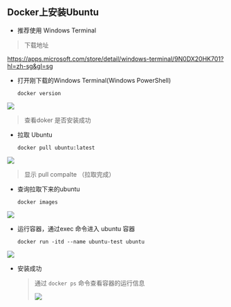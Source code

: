 ## Docker上安装Ubuntu

+ 推荐使用 Windows Terminal

> 下载地址

https://apps.microsoft.com/store/detail/windows-terminal/9N0DX20HK701?hl=zh-sg&gl=sg

+ 打开刚下载的Windows Terminal(Windows PowerShell)

  `docker version`

![](E:\LearnSpace\FullStack\Docker环境\Docker上安装ubuntu\u1.png)

> 查看doker 是否安装成功

+ 拉取 Ubuntu 

  `docker pull ubuntu:latest`

![](E:\LearnSpace\FullStack\Docker环境\Docker上安装ubuntu\u2.png)

> 显示 pull compalte （拉取完成）

+ 查询拉取下来的ubuntu 

  `docker images`

![](E:\LearnSpace\FullStack\Docker环境\Docker上安装ubuntu\u3.png)

+ 运行容器，通过exec 命令进入 ubuntu 容器

  `docker run -itd --name ubuntu-test ubuntu` 

![](E:\LearnSpace\FullStack\Docker环境\Docker上安装ubuntu\u4.png)

+ 安装成功

  > 通过 `docker ps` 命令查看容器的运行信息
  >
  > ![](E:\LearnSpace\FullStack\Docker环境\Docker上安装ubuntu\u5.png)

